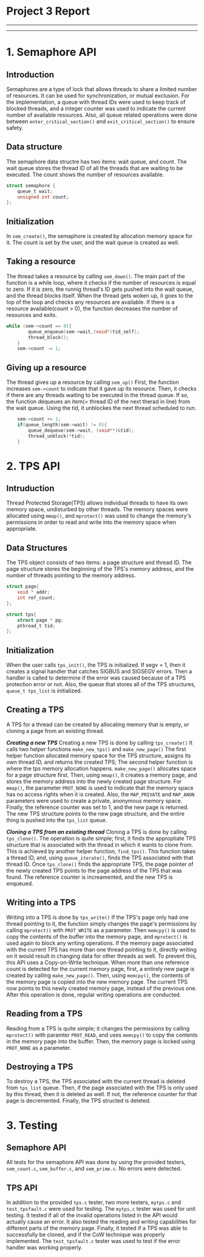 # Project 3 Report
---
---

# 1. Semaphore API
## Introduction
Semaphores are a type of lock that allows threads to share a limited number of
resources.
It can be used for synchronization, or mutual exclusion.
For the implementation, a queue with thread IDs were used to keep track of
blocked threads, and a integer counter was used to indicate the current number
of available resources.
Also, all queue related operations were done between
`enter_critical_section()` and `exit_critical_section()` to ensure safety.

## Data structure
The semaphore data structre has two items: wait queue, and count.
The wait queue stores the thread ID of all the threads that are waiting to be
executed. The count shows the number of resources available.
```c
struct semaphore {
	queue_t wait;
	unsigned int count;
};
```

## Initialization
In `sem_create()`, the semaphore is created by allocation memory space for it.
The count is set by the user, and the wait queue is created as well.

## Taking a resource
The thread takes a resource by calling `sem_down()`.
The main part of the function is a while loop, where it checks if the number
of resources is equal to zero.
If it is zero, the runnig thread's ID gets pushed into the wait queue, and the
thread blocks itself.
When the thread gets woken up, it goes to the top of the loop and checks any
resources are available.
If there is a resource available(count > 0), the function decreases the number
of resources and exits.
```c
while (sem->count == 0){
		queue_enqueue(sem->wait,(void*)tid_self);
		thread_block();
	}
	sem->count -= 1;
```
## Giving up a resource
The thread gives up a resource by calling `sem_up()`
First, the function increases `sem->count` to indicate that it gave up its
resource.
Then, it checks if there are any threads waiting to be executed in the thread
queue.
If so, the function dequeues an item(= thread ID of the next therad in line)
from the wait queue.
Using the tid, it unblockes the next thread scheduled to run.

```c
	sem->count += 1;
	if(queue_length(sem->wait) != 0){
		queue_dequeue(sem->wait, (void**)&tid);
		thread_unblock(*tid);
	}
```

# 2. TPS API
## Intruduction 
Thread Protected Storage(TPS) allows individual threads to have its own memory
space, undisturbed by other threads.
The memory spaces were allocated using `mmap()`, and `mprotect()` was used to
change the memory's permissions in order to read and write into the memory
space when appropriate.

## Data Structures
The TPS object consists of two items: a page structure and thread ID.
The page structure stores the beginning of the TPS's memory address, and the
number of threads pointing to the memory address.

```c
struct page{
	void * addr;
	int ref_count;
};

struct tps{
	struct page * pg;
	pthread_t tid;
};
```
## Initialization
When the user calls `tps_init()`, the TPS is initialized.
If segv = 1, then it creates a signal handler that catches SIGBUS and 
SIGSEGV errors. Then a handler is called to determine if the error was
caused because of a TPS protection error or not.
Also, the queue that stores all of the TPS structures, `queue_t tps_list`
is initialized.

## Creating a TPS
A TPS for a thread can be created by allocating memory that is empty, or
cloning a page from an existing thread.

***Creating a new TPS***
Creating a new TPS is done by calling `tps_create()`
It calls two helper functions `make_new_tps()` and `make_new_page()`
The first helper function allocated memory space for the TPS structure,
assigns its own thread ID, and returns the created TPS;
The second helper function is where the tps memory allocation happens.
`make_new_page()` allocates space for a page structure first.
Then, using `mmap()`, it creates a memory page, and stores the memory address 
into the newly created page structure.
For `mmap()`, the parameter `PROT_NONE` is used to indicate that the memory 
space has no access rights when it is created. Also, the `MAP_PRIVATE` and 
`MAP_ANON` parameters were used to create a private, anonymous memory space.
Finally, the reference counter was set to 1, and the new page is returned.
The new TPS structure points to the new page structure, and the entire thing
is pushed into the `tps_list` queue.

***Cloning a TPS from an existing thread***
Cloning a TPS is done by calling `tps_clone()`.
The operation is quite simple; first, it finds the approptiate TPS structure
that is associated with the thread in which it wants to clone from.
This is achieved by another helper function, `find_tps()`. This function takes
a thread ID, and, using `queue_iterate()`, finds the TPS associated with that
thread ID.
Once `tps_clone()` finds the appropriate TPS, the page pointer of the newly
created TPS points to the page address of the TPS that was found.
The reference counter is increamented, and the new TPS is enqueued.

## Writing into a TPS
Writing into a TPS is done by `tps_write()`
If the TPS's page only had one thread pointing to it, the function simply
changes the page's permissions by calling `mprotect()` with `PROT_WRITE` as a 
parameter. Then `memcpy()` is used to copy the contents of the buffer into the
memory page, and `mprotect()` is used again to block any writing operations.
If the memory page associated with the current TPS has more than one thread 
pointing to it, directly writing on it would result in changing data for
other threads as well. To prevent this, this API uses a Copy-on-Write
technique.
When more than one reference count is detected for the current memory page,
first, a entirely new page is created by calilng `make_new_page()`. Then, 
using `memcpy()`, the contents of the memory page is copied into the new
memory page. The current TPS now points to this newly created memory page,
instead of the previous one. After this operation is done, regular writing
operations are conducted.

## Reading from a TPS
Reading from a TPS is quite simple; it changes the permissions by calling
`mprotect()` with paramter `PROT_READ`, and uses `memcpy()` to copy the
contents in the memory page into the buffer. Then, the memory page is locked
using `PROT_NONE` as a parameter.

## Destroying a TPS
To destroy a TPS, the TPS associated with the current thread is deleted from
`tps_list` queue. Then, if the page associated with the TPS is only used by
this thread, then it is deleted as well. If not, the reference counter for 
that page is decremented. Finally, the TPS structed is deleted.

# 3. Testing
## Semaphore API
All tests for the semaphore API was done by using the provided testers,
`sem_count.c`, `sem_buffer.c`, and `sem_prime.c`. No errors were detected.

## TPS API
In addition to the provided `tps.c` tester, two more testers, `mytps.c` and 
`test_tpsfault.c` were used for testing.
The `mytps.c` tester was used for unit testing. It tested if all of the
invalid operations listed in the API would actually cause an error. It also
tested the reading and writing capabilities for different parts of the memory
page. 
Finally, it tested if a TPS was able to successfully be cloned, and if the CoW
technique was properly implemented.
The `test_tpsfault.c` tester was used to test if the error handler was working
properly.